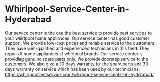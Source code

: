 # Whirlpool-Service-Center-in-Hyderabad
  Our service center is the one the best service to provide best services to your whirlpool home appliances.  Our service center has good customer support. We provide low-cost prices and reliable service to the customers. They have well-qualified and experienced technicians in this field.  They repair all home appliances of whirlpool brands. Our service center is providing genuine spare parts only. We provide doorstep service to the customers. We also give a 90 days warranty for the spare parts and 30 days warranty on service which has been used by our technicians.  https://whirlpoolbestservice.com/whirlpool-service-center-in-hyderabad/
